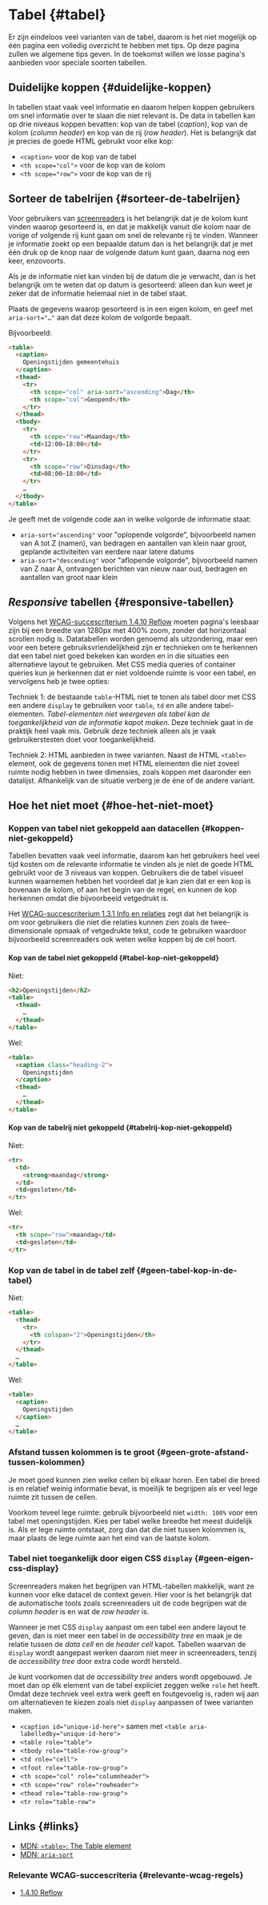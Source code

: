 <!-- @license CC0-1.0 -->

# Tabel {#tabel}

Er zijn eindeloos veel varianten van de tabel, daarom is het niet mogelijk op één pagina een volledig overzicht te hebben met tips. Op deze pagina zullen we algemene tips geven. In de toekomst willen we losse pagina's aanbieden voor speciale soorten tabellen.

## Duidelijke koppen {#duidelijke-koppen}

In tabellen staat vaak veel informatie en daarom helpen koppen gebruikers om snel informatie over te slaan die niet relevant is. De data in tabellen kan op drie niveaus koppen bevatten: kop van de tabel (_caption_), kop van de kolom (_column header_) en kop van de rij (_row header_). Het is belangrijk dat je precies de goede HTML gebruikt voor elke kop:

- `<caption>` voor de kop van de tabel
- `<th scope="col">` voor de kop van de kolom
- `<th scope="row">` voor de kop van de rij

<!--
### Heading versus caption {#heading-versus-caption}

Voor gebruikers van screenreaders is het voordeel van het `<caption>` element dat die zowel context geeft wanneer je bij de tabel komt en je de pagina van begin tot einde leest, als wanneer je van verderop weer terug gaat naar een eerdere tabel. Een heading die een tabel beschrijft (`h1`-`h6` element) wordt alleen aangekondigd wanneer je van begin naar het einde leest; je mist dus context als je terug gaat.
-->

## Sorteer de tabelrijen {#sorteer-de-tabelrijen}

Voor gebruikers van [screenreaders](/woordenlijst/#screenreader) is het belangrijk dat je de kolom kunt vinden waarop gesorteerd is, en dat je makkelijk vanuit die kolom naar de vorige of volgende rij kunt gaan om snel de relevante rij te vinden. Wanneer je informatie zoekt op een bepaalde datum dan is het belangrijk dat je met één druk op de knop naar de volgende datum kunt gaan, daarna nog een keer, enzovoorts.

Als je de informatie niet kan vinden bij de datum die je verwacht, dan is het belangrijk om te weten dat op datum is gesorteerd: alleen dan kun weet je zeker dat de informatie helemaal niet in de tabel staat.

Plaats de gegevens waarop gesorteerd is in een eigen kolom, en geef met `aria-sort="…"` aan dat deze kolom de volgorde bepaalt.

Bijvoorbeeld:

```html
<table>
  <caption>
    Openingstijden gemeentehuis
  </caption>
  <thead>
    <tr>
      <th scope="col" aria-sort="ascending">Dag</th>
      <th scope="col">Geopend</th>
    </tr>
  </thead>
  <tbody>
    <tr>
      <th scope="row">Maandag</th>
      <td>12:00—18:00</td>
    </tr>
    <tr>
      <th scope="row">Dinsdag</th>
      <td>08:00—18:00</td>
    </tr>
    …
  </tbody>
</table>
```

Je geeft met de volgende code aan in welke volgorde de informatie staat:

- `aria-sort="ascending"` voor "oplopende volgorde", bijvoorbeeld namen van A tot Z (namen), van bedragen en aantallen van klein naar groot, geplande activiteiten van eerdere naar latere datums
- `aria-sort="descending"` voor "aflopende volgorde", bijvoorbeeld namen van Z naar A, ontvangen berichten van nieuw naar oud, bedragen en aantallen van groot naar klein

## _Responsive_ tabellen {#responsive-tabellen}

Volgens het [WCAG-succescriterium 1.4.10 Reflow](/wcag/1.4.10) moeten pagina's leesbaar zijn bij een breedte van 1280px met 400% zoom, zonder dat horizontaal scrollen nodig is. Datatabellen worden genoemd als uitzondering, maar een voor een betere gebruiksvriendelijkheid zijn er technieken om te herkennen dat een tabel niet goed bekeken kan worden en in die situaties een alternatieve layout te gebruiken. Met CSS media queries of container queries kun je herkennen dat er niet voldoende ruimte is voor een tabel, en vervolgens heb je twee opties:

Techniek 1: de bestaande `table`-HTML niet te tonen als tabel door met CSS een andere `display` te gebruiken voor `table`, `td` en alle andere tabel-elementen. _Tabel-elementen niet weergeven als tabel kan de toegankelijkheid van de informatie kapot maken._ Deze techniek gaat in de praktijk heel vaak mis. Gebruik deze techniek alleen als je vaak gebruikerstesten doet voor toegankelijkheid.

Techniek 2: HTML aanbieden in twee varianten. Naast de HTML `<table>` element, ook de gegevens tonen met HTML elementen die niet zoveel ruimte nodig hebben in twee dimensies, zoals koppen met daaronder een datalijst. Afhankelijk van de situatie verberg je de éne of de andere variant.

## Hoe het niet moet {#hoe-het-niet-moet}

### Koppen van tabel niet gekoppeld aan datacellen {#koppen-niet-gekoppeld}

Tabellen bevatten vaak veel informatie, daarom kan het gebruikers heel veel tijd kosten om de relevante informatie te vinden als je niet de goede HTML gebruikt voor de 3 niveaus van koppen. Gebruikers die de tabel visueel kunnen waarnemen hebben het voordeel dat je kan zien dat er een kop is bovenaan de kolom, of aan het begin van de regel, en kunnen de kop herkennen omdat die bijvoorbeeld vetgedrukt is.

Het [WCAG-succescriterium 1.3.1 Info en relaties](/wcag/1.3.1) zegt dat het belangrijk is om voor gebruikers die niet die relaties kunnen zien zoals de twee-dimensionale opmaak of vetgedrukte tekst, code te gebruiken waardoor bijvoorbeeld screenreaders ook weten welke koppen bij de cel hoort.

#### Kop van de tabel niet gekoppeld {#tabel-kop-niet-gekoppeld}

Niet:

```html
<h2>Openingstijden</h2>
<table>
  <thead>
    …
  </thead>
</table>
```

Wel:

```html
<table>
  <caption class="heading-2">
    Openingstijden
  </caption>
  <thead>
    …
  </thead>
</table>
```

#### Kop van de tabelrij niet gekoppeld {#tabelrij-kop-niet-gekoppeld}

Niet:

```html
<tr>
  <td>
    <strong>maandag</strong>
  </td>
  <td>gesloten</td>
</tr>
```

Wel:

```html
<tr>
  <th scope="row">maandag</td>
  <td>gesloten</td>
</tr>
```

<!--

TODO:

#### Kop van de kolom niet gekoppeld {#kop-van-de-kolom-niet-gekoppeld}

-->

### Kop van de tabel in de tabel zelf {#geen-tabel-kop-in-de-tabel}

Niet:

```html
<table>
  <thead>
    <tr>
      <th colspan="2">Openingstijden</th>
    </tr>
  </thead>
  …
</table>
```

Wel:

```html
<table>
  <caption>
    Openingstijden
  </caption>
  …
</table>
```

### Afstand tussen kolommen is te groot {#geen-grote-afstand-tussen-kolommen}

Je moet goed kunnen zien welke cellen bij elkaar horen. Een tabel die breed is en relatief weinig informatie bevat, is moeilijk te begrijpen als er veel lege ruimte zit tussen de cellen.

Voorkom teveel lege ruimte: gebruik bijvoorbeeld niet `width: 100%` voor een tabel met openingstijden. Kies per tabel welke breedte het meest duidelijk is. Als er lege ruimte ontstaat, zorg dan dat die niet tussen kolommen is, maar plaats de lege ruimte aan het eind van de laatste kolom.

### Tabel niet toegankelijk door eigen CSS `display` {#geen-eigen-css-display}

Screenreaders maken het begrijpen van HTML-tabellen makkelijk, want ze kunnen voor elke datacel de context geven. Hier voor is het belangrijk dat de automatische tools zoals screenreaders uit de code begrijpen wat de _column header_ is en wat de _row header_ is.

Wanneer je met CSS `display` aanpast om een tabel een andere layout te geven, dan is niet meer een tabel in de _accessibility tree_ en maak je de relatie tussen de _data cell_ en de _header cell_ kapot. Tabellen waarvan de `display` wordt aangepast werken daarom niet meer in screenreaders, tenzij de _accessibility tree_ door extra code wordt hersteld.

Je kunt voorkomen dat de _accessibility tree_ anders wordt opgebouwd. Je moet dan op élk element van de tabel expliciet zeggen welke `role` het heeft. Omdat deze techniek veel extra werk geeft en foutgevoelig is, raden wij aan om alternatieven te kiezen zoals niet `display` aanpassen of twee varianten maken.

- `<caption id="unique-id-here">` samen met `<table aria-labelledby="unique-id-here">`
- `<table role="table">`
- `<tbody role="table-row-group">`
- `<td role="cell">`
- `<tfoot role="table-row-group">`
- `<th scope="col" role="columnheader">`
- `<th scope="row" role="rowheader">`
- `<thead role="table-row-group">`
- `<tr role="table-row">`

## Links {#links}

- [MDN: `<table>`: The Table element](https://developer.mozilla.org/en-US/docs/Web/HTML/Element/table)
- [MDN: `aria-sort`](https://developer.mozilla.org/en-US/docs/Web/Accessibility/ARIA/Attributes/aria-sort)

### Relevante WCAG-succescriteria {#relevante-wcag-regels}

- [1.4.10 Reflow](/wcag/1.4.10)
